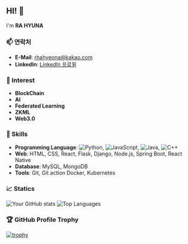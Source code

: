 ## HI! 👋

I'm **RA HYUNA**

### 📫 연락처
- **E-Mail**: rhahyeona@kakao.com
- **LinkedIn**: [LinkedIn 프로필](https://www.linkedin.com/in/%ED%98%84%EC%95%84-%EB%9D%BC-57317b246/)

### 💫 Interest
- **BlockChain**
- **AI**
- **Federated Learning**
- **ZKML**
- **Web3.0**

### 🔧 Skills
- **Programming Language**: ![Python](https://img.shields.io/badge/Python-3776AB?style=flat&logo=python&logoColor=white), ![JavaScript](https://img.shields.io/badge/JavaScript-F7DF1E?style=flat&logo=javascript&logoColor=black), ![Java](https://img.shields.io/badge/Java-F7DF1E?style=flat&logo=Java&logoColor=yellow), ![C++](https://img.shields.io/badge/C++-F7DF1E?style=flat&logo=C++&logoColor=pink)
- **Web**: HTML, CSS, React, Flask, Django, Node.js, Spring Boot, React Native
- **Database**: MySQL, MongoDB
- **Tools**: Git, Git action Docker, Kubernetes

### 📈 Statics
![Your GitHub stats](https://github-readme-stats.vercel.app/api?username=fkgusdk&show_icons=true&theme=radical)
![Top Languages](https://github-readme-stats.vercel.app/api/top-langs/?username=fkgusdk&layout=compact&theme=radical)


### 🏆 GitHub Profile Trophy
[![trophy](https://github-profile-trophy.vercel.app/?username=fkgusdk&theme=onedark)](https://github.com/ryo-ma/github-profile-trophy)

